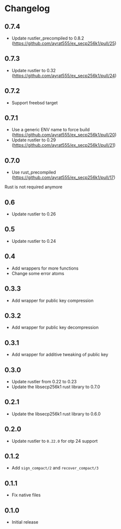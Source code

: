 # Changelog

## 0.7.4

* Update rustler_precompiled to 0.8.2 (https://github.com/ayrat555/ex_secp256k1/pull/25)

## 0.7.3

* Update rustler to 0.32 (https://github.com/ayrat555/ex_secp256k1/pull/24)

## 0.7.2

* Support freebsd target

## 0.7.1

* Use a generic ENV name to force build (https://github.com/ayrat555/ex_secp256k1/pull/20)
* Update rustler to 0.29 (https://github.com/ayrat555/ex_secp256k1/pull/21)

## 0.7.0

* Use rust_precompiled (https://github.com/ayrat555/ex_secp256k1/pull/17)

Rust is not required anymore

## 0.6

* Update rustler to 0.26

## 0.5

* Update rustler to 0.24

## 0.4

* Add wrappers for more functions
* Change some error atoms

## 0.3.3

* Add wrapper for public key compression

## 0.3.2

* Add wrapper for public key decompression

## 0.3.1

* Add wrapper for additive tweaking of public key

## 0.3.0

* Update rustler from 0.22 to 0.23
* Update the libsecp256k1 rust library to 0.7.0

## 0.2.1
* Update the libsecp256k1 rust library to 0.6.0

## 0.2.0
* Update rustler to `0.22.0` for otp 24 support

## 0.1.2
* Add `sign_compact/2` and `recover_compact/3`

## 0.1.1
* Fix native files

## 0.1.0
* Initial release
